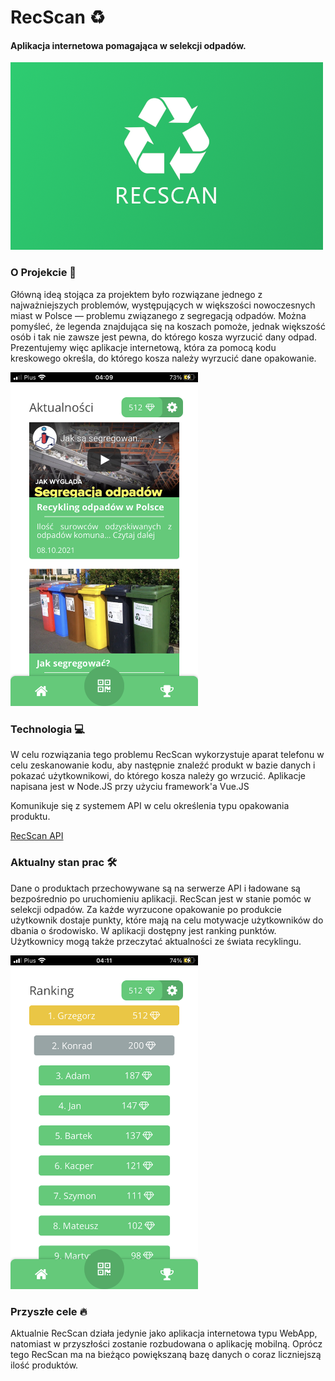 # RecScan ♻️
#### Aplikacja internetowa pomagająca w selekcji odpadów.

<img src="https://raw.githubusercontent.com/GrzegorzJeremenko/RecScan/master/images/logo.png" width="500">

### O Projekcie 🚧

Główną ideą stojąca za projektem było rozwiązane jednego z najważniejszych problemów, występujących w większości nowoczesnych miast w Polsce — problemu związanego z segregacją odpadów. Można pomyśleć, że legenda znajdująca się na koszach pomoże, jednak większość osób i tak nie zawsze jest pewna, do którego kosza wyrzucić dany odpad. Prezentujemy więc aplikacje internetową, która za pomocą kodu kreskowego określa, do którego kosza należy wyrzucić dane opakowanie.

<img src="https://raw.githubusercontent.com/GrzegorzJeremenko/RecScan/master/images/home.PNG" width="300">

### Technologia 💻

W celu rozwiązania tego problemu RecScan wykorzystuje aparat telefonu w celu zeskanowanie kodu, aby następnie znaleźć produkt w bazie danych i pokazać użytkownikowi, do którego kosza należy go wrzucić. Aplikacje napisana jest w Node.JS przy użyciu framework'a Vue.JS

Komunikuje się z systemem API w celu określenia typu opakowania produktu.

<a href="https://github.com/k-Dobosz/RecScan-API">RecScan API</a>

### Aktualny stan prac 🛠️

Dane o produktach przechowywane są na serwerze API i ładowane są bezpośrednio po uruchomieniu aplikacji. RecScan jest w stanie pomóc w selekcji odpadów. Za każde wyrzucone opakowanie po produkcie użytkownik dostaje punkty, które mają na celu motywacje użytkowników do dbania o środowisko. W aplikacji dostępny jest ranking punktów. Użytkownicy mogą także przeczytać aktualności ze świata recyklingu.

<img src="https://raw.githubusercontent.com/GrzegorzJeremenko/RecScan/master/images/ranking.PNG" width="300">

### Przyszłe cele 🔥

Aktualnie RecScan działa jedynie jako aplikacja internetowa typu WebApp, natomiast w przyszłości zostanie rozbudowana o aplikację mobilną. Oprócz tego RecScan ma na bieżąco powiększaną bazę danych o coraz liczniejszą ilość produktów.